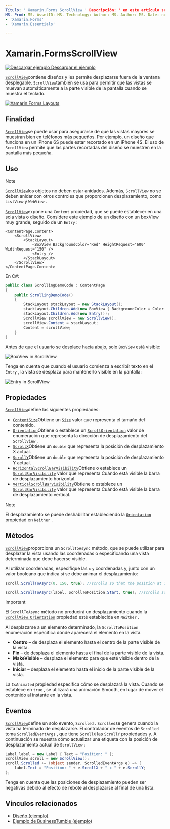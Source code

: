```yaml
---
Título: ' Xamarin.Forms ScrollView ' Descripción: ' en este artículo se explica cómo usar la Xamarin.Forms clase ScrollView para presentar diseños que no caben en una sola pantalla y que tienen espacio de contenido para el teclado '.
MS. Prod: MS. AssetID: MS. Technology: Author: MS. Author: MS. Date: no-LOC:
- 'Xamarin.Forms'
- 'Xamarin.Essentials'

---
```


# <a name="xamarinforms-scrollview"></a>Xamarin.FormsScrollView

[![Descargar ejemplo](~/media/shared/download.png) Descargar el ejemplo](https://docs.microsoft.com/samples/xamarin/xamarin-forms-samples/userinterface-layout)

[`ScrollView`](xref:Xamarin.Forms.ScrollView)contiene diseños y les permite desplazarse fuera de la ventana desplegable. `ScrollView`también se usa para permitir que las vistas se muevan automáticamente a la parte visible de la pantalla cuando se muestra el teclado.

[![](scroll-view-images/layouts-sml.png "Xamarin.Forms Layouts")](scroll-view-images/layouts.png#lightbox "Xamarin.Forms Layouts")

## <a name="purpose"></a>Finalidad

[`ScrollView`](xref:Xamarin.Forms.ScrollView)se puede usar para asegurarse de que las vistas mayores se muestran bien en teléfonos más pequeños. Por ejemplo, un diseño que funciona en un iPhone 6S puede estar recortado en un iPhone 4S. El uso de `ScrollView` permite que las partes recortadas del diseño se muestren en la pantalla más pequeña.

## <a name="usage"></a>Uso

> [!NOTE]
> [`ScrollView`](xref:Xamarin.Forms.ScrollView)los objetos no deben estar anidados. Además, `ScrollView` no se deben anidar con otros controles que proporcionen desplazamiento, como `ListView` y `WebView` .

[`ScrollView`](xref:Xamarin.Forms.ScrollView)expone una `Content` propiedad, que se puede establecer en una sola vista o diseño. Considere este ejemplo de un diseño con un boxView muy grande, seguido de un `Entry` :

```xaml
<ContentPage.Content>
    <ScrollView>
        <StackLayout>
            <BoxView BackgroundColor="Red" HeightRequest="600" WidthRequest="150" />
            <Entry />
        </StackLayout>
    </ScrollView>
</ContentPage.Content>
```

En C#:

```csharp
public class ScrollingDemoCode : ContentPage
{
    public ScrollingDemoCode()
    {
        StackLayout stackLayout = new StackLayout();
        stackLayout.Children.Add(new BoxView { BackgroundColor = Color.Red, HeightRequest = 600, WidthRequest = 150 });
        stackLayout.Children.Add(new Entry());
        ScrollView scrollView = new ScrollView();
        scrollView.Content = stackLayout;
        Content = scrollView;
    }
}
```

Antes de que el usuario se desplace hacia abajo, solo `BoxView` está visible:

![](scroll-view-images/scroll-start.png "BoxView in ScrollView")

Tenga en cuenta que cuando el usuario comienza a escribir texto en el `Entry` , la vista se desplaza para mantenerlo visible en la pantalla:

![](scroll-view-images/scroll-end.png "Entry in ScrollView")

## <a name="properties"></a>Propiedades

[`ScrollView`](xref:Xamarin.Forms.ScrollView)define las siguientes propiedades:

- [`ContentSize`](xref:Xamarin.Forms.ScrollView.ContentSizeProperty)Obtiene un [`Size`](xref:Xamarin.Forms.Size) valor que representa el tamaño del contenido.
- [`Orientation`](xref:Xamarin.Forms.ScrollView.OrientationProperty)Obtiene o establece un [`ScrollOrientation`](xref:Xamarin.Forms.ScrollOrientation) valor de enumeración que representa la dirección de desplazamiento del `ScrollView` .
- [`ScrollX`](xref:Xamarin.Forms.ScrollView.ScrollXProperty)Obtiene un `double` que representa la posición de desplazamiento X actual.
- [`ScrollY`](xref:Xamarin.Forms.ScrollView.ScrollYProperty)Obtiene un `double` que representa la posición de desplazamiento Y actual.
- [`HorizontalScrollBarVisibility`](xref:Xamarin.Forms.ScrollView.HorizontalScrollBarVisibilityProperty)Obtiene o establece un [`ScrollBarVisibility`](xref:Xamarin.Forms.ScrollBarVisibility) valor que representa Cuándo está visible la barra de desplazamiento horizontal.
- [`VerticalScrollBarVisibility`](xref:Xamarin.Forms.ScrollView.VerticalScrollBarVisibilityProperty)Obtiene o establece un [`ScrollBarVisibility`](xref:Xamarin.Forms.ScrollBarVisibility) valor que representa Cuándo está visible la barra de desplazamiento vertical.

> [!NOTE]
> El desplazamiento se puede deshabilitar estableciendo la [`Orientation`](xref:Xamarin.Forms.ScrollView.OrientationProperty) propiedad en `Neither` .

## <a name="methods"></a>Métodos

[`ScrollView`](xref:Xamarin.Forms.ScrollView)proporciona un `ScrollToAsync` método, que se puede utilizar para desplazar la vista usando las coordenadas o especificando una vista determinada que debe hacerse visible.

Al utilizar coordenadas, especifique las `x` `y` coordenadas y, junto con un valor booleano que indica si se debe animar el desplazamiento:

```csharp
scroll.ScrollToAsync(0, 150, true); //scrolls so that the position at 150px from the top is visible

scroll.ScrollToAsync(label, ScrollToPosition.Start, true); //scrolls so that the label is at the start of the list
```

> [!IMPORTANT]
> El `ScrollToAsync` método no producirá un desplazamiento cuando la [`ScrollView.Orientation`](xref:Xamarin.Forms.ScrollView.OrientationProperty) propiedad esté establecida en `Neither` .

Al desplazarse a un elemento determinado, la `ScrollToPosition` enumeración especifica dónde aparecerá el elemento en la vista.

- **Centro** &ndash; de desplaza el elemento hasta el centro de la parte visible de la vista.
- **Fin** &ndash; de desplaza el elemento hasta el final de la parte visible de la vista.
- **MakeVisible** &ndash; desplaza el elemento para que esté visible dentro de la vista.
- **Iniciar** &ndash; desplaza el elemento hasta el inicio de la parte visible de la vista.

La `IsAnimated` propiedad especifica cómo se desplazará la vista. Cuando se establece en `true` , se utilizará una animación Smooth, en lugar de mover el contenido al instante en la vista.

## <a name="events"></a>Eventos

[`ScrollView`](xref:Xamarin.Forms.ScrollView)define un solo evento, `Scrolled` . `Scrolled`se genera cuando la vista ha terminado de desplazarse. El controlador de eventos de `Scrolled` toma `ScrolledEventArgs` , que tiene `ScrollX` las `ScrollY` propiedades y. A continuación se muestra cómo actualizar una etiqueta con la posición de desplazamiento actual de `ScrollView` :

```csharp
Label label = new Label { Text = "Position: " };
ScrollView scroll = new ScrollView();
scroll.Scrolled += (object sender, ScrolledEventArgs e) => {
    label.Text = "Position: " + e.ScrollX + " x " + e.ScrollY;
};
```

Tenga en cuenta que las posiciones de desplazamiento pueden ser negativas debido al efecto de rebote al desplazarse al final de una lista.

## <a name="related-links"></a>Vínculos relacionados

- [Diseño (ejemplo)](https://docs.microsoft.com/samples/xamarin/xamarin-forms-samples/userinterface-layout)
- [Ejemplo de BusinessTumble (ejemplo)](https://docs.microsoft.com/samples/xamarin/xamarin-forms-samples/userinterface-businesstumble)
